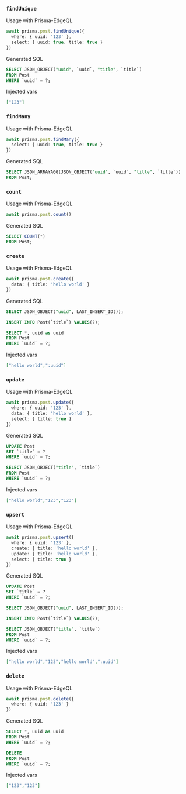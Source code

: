 ### `findUnique`

Usage with Prisma-EdgeQL

```ts
await prisma.post.findUnique({
  where: { uuid: '123' },
  select: { uuid: true, title: true }
})
```

Generated SQL

```sql
SELECT JSON_OBJECT("uuid", `uuid`, "title", `title`) 
FROM Post 
WHERE `uuid` = ?;
```

Injected vars

```json
["123"]
```

### `findMany`

Usage with Prisma-EdgeQL

```ts
await prisma.post.findMany({
  select: { uuid: true, title: true }
})
```

Generated SQL

```sql
SELECT JSON_ARRAYAGG(JSON_OBJECT("uuid", `uuid`, "title", `title`)) 
FROM Post;
```

### `count`

Usage with Prisma-EdgeQL

```ts
await prisma.post.count()
```

Generated SQL

```sql
SELECT COUNT(*) 
FROM Post;
```

### `create`

Usage with Prisma-EdgeQL

```ts
await prisma.post.create({
  data: { title: 'hello world' }
})
```

Generated SQL

```sql
SELECT JSON_OBJECT("uuid", LAST_INSERT_ID());

INSERT INTO Post(`title`) VALUES(?);

SELECT *, uuid as uuid 
FROM Post 
WHERE `uuid` = ?;
```

Injected vars

```json
["hello world",":uuid"]
```

### `update`

Usage with Prisma-EdgeQL

```ts
await prisma.post.update({
  where: { uuid: '123' },
  data: { title: 'hello world' },
  select: { title: true }
})
```

Generated SQL

```sql
UPDATE Post 
SET `title` = ? 
WHERE `uuid` = ?;

SELECT JSON_OBJECT("title", `title`) 
FROM Post 
WHERE `uuid` = ?;
```

Injected vars

```json
["hello world","123","123"]
```

### `upsert`

Usage with Prisma-EdgeQL

```ts
await prisma.post.upsert({
  where: { uuid: '123' },
  create: { title: 'hello world' },
  update: { title: 'hello world' },
  select: { title: true }
})
```

Generated SQL

```sql
UPDATE Post 
SET `title` = ? 
WHERE `uuid` = ?;

SELECT JSON_OBJECT("uuid", LAST_INSERT_ID());

INSERT INTO Post(`title`) VALUES(?);

SELECT JSON_OBJECT("title", `title`) 
FROM Post 
WHERE `uuid` = ?;
```

Injected vars

```json
["hello world","123","hello world",":uuid"]
```

### `delete`

Usage with Prisma-EdgeQL

```ts
await prisma.post.delete({
  where: { uuid: '123' }
})
```

Generated SQL

```sql
SELECT *, uuid as uuid 
FROM Post 
WHERE `uuid` = ?;

DELETE 
FROM Post 
WHERE `uuid` = ?;
```

Injected vars

```json
["123","123"]
```
